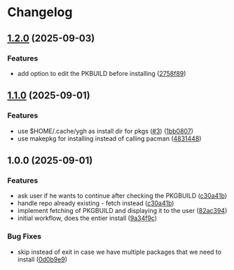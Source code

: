 # Changelog

## [1.2.0](https://github.com/Filip7/ygh/compare/v1.1.0...v1.2.0) (2025-09-03)


### Features

* add option to edit the PKBUILD before installing ([2758f89](https://github.com/Filip7/ygh/commit/2758f89004ecc32578647e60f9d37f4028327f85))

## [1.1.0](https://github.com/Filip7/ygh/compare/v1.0.0...v1.1.0) (2025-09-01)


### Features

* use $HOME/.cache/ygh as install dir for pkgs ([#3](https://github.com/Filip7/ygh/issues/3)) ([1bb0807](https://github.com/Filip7/ygh/commit/1bb08078a452498ae8988f1ab91c63594016cf04))
* use makepkg for installing instead of calling pacman ([4831448](https://github.com/Filip7/ygh/commit/48314486e2bf62a62e8ab0c304ebe44eb02bd96b))

## 1.0.0 (2025-09-01)


### Features

* ask user if he wants to continue after checking the PKGBUILD ([c30a41b](https://github.com/Filip7/ygh/commit/c30a41b8c6eaa381b8e1fb6132b800ed565290ad))
* handle repo already existing - fetch instead ([c30a41b](https://github.com/Filip7/ygh/commit/c30a41b8c6eaa381b8e1fb6132b800ed565290ad))
* implement fetching of PKGBUILD and displaying it to the user ([82ac394](https://github.com/Filip7/ygh/commit/82ac394ee2b32cee8270731b7d382b4580887d5d))
* initial workflow, does the entier install ([9a34f9c](https://github.com/Filip7/ygh/commit/9a34f9c551902e713555e32fe048bf7557444f7d))


### Bug Fixes

* skip instead of exit in case we have multiple packages that we need to install ([0d0b9e9](https://github.com/Filip7/ygh/commit/0d0b9e965980f0fc8c16bce5225f811179c4cdcf))
